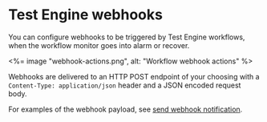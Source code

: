 # Test Engine webhooks

You can configure webhooks to be triggered by Test Engine workflows, when the workflow monitor goes into alarm or recover.

<%= image "webhook-actions.png", alt: "Workflow webhook actions" %>

Webhooks are delivered to an HTTP POST endpoint of your choosing with a `Content-Type: application/json` header and a JSON encoded request body.

For examples of the webhook payload, see [send webhook notification](/docs/test-engine/workflows/actions#send-webhook-notification).
